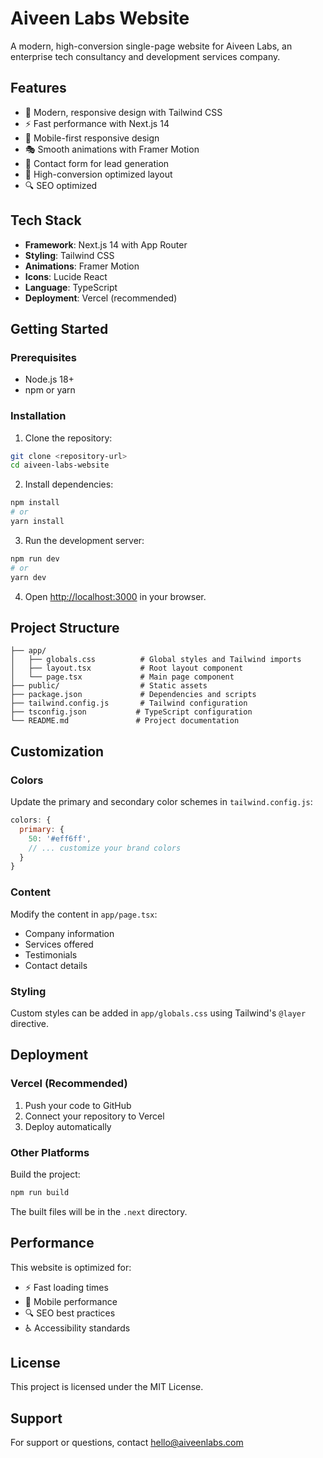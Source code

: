 # Aiveen Labs Website

A modern, high-conversion single-page website for Aiveen Labs, an enterprise tech consultancy and development services company.

## Features

- 🎨 Modern, responsive design with Tailwind CSS
- ⚡ Fast performance with Next.js 14
- 📱 Mobile-first responsive design
- 🎭 Smooth animations with Framer Motion
- 📧 Contact form for lead generation
- 🎯 High-conversion optimized layout
- 🔍 SEO optimized

## Tech Stack

- **Framework**: Next.js 14 with App Router
- **Styling**: Tailwind CSS
- **Animations**: Framer Motion
- **Icons**: Lucide React
- **Language**: TypeScript
- **Deployment**: Vercel (recommended)

## Getting Started

### Prerequisites

- Node.js 18+ 
- npm or yarn

### Installation

1. Clone the repository:
```bash
git clone <repository-url>
cd aiveen-labs-website
```

2. Install dependencies:
```bash
npm install
# or
yarn install
```

3. Run the development server:
```bash
npm run dev
# or
yarn dev
```

4. Open [http://localhost:3000](http://localhost:3000) in your browser.

## Project Structure

```
├── app/
│   ├── globals.css          # Global styles and Tailwind imports
│   ├── layout.tsx           # Root layout component
│   └── page.tsx             # Main page component
├── public/                  # Static assets
├── package.json             # Dependencies and scripts
├── tailwind.config.js       # Tailwind configuration
├── tsconfig.json           # TypeScript configuration
└── README.md               # Project documentation
```

## Customization

### Colors
Update the primary and secondary color schemes in `tailwind.config.js`:

```javascript
colors: {
  primary: {
    50: '#eff6ff',
    // ... customize your brand colors
  }
}
```

### Content
Modify the content in `app/page.tsx`:
- Company information
- Services offered
- Testimonials
- Contact details

### Styling
Custom styles can be added in `app/globals.css` using Tailwind's `@layer` directive.

## Deployment

### Vercel (Recommended)

1. Push your code to GitHub
2. Connect your repository to Vercel
3. Deploy automatically

### Other Platforms

Build the project:
```bash
npm run build
```

The built files will be in the `.next` directory.

## Performance

This website is optimized for:
- ⚡ Fast loading times
- 📱 Mobile performance
- 🔍 SEO best practices
- ♿ Accessibility standards

## License

This project is licensed under the MIT License.

## Support

For support or questions, contact hello@aiveenlabs.com 